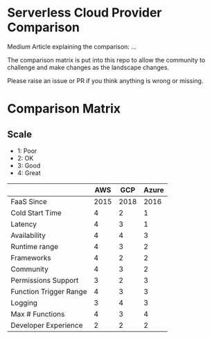 # Serverless Cloud Provider Comparison

Medium Article explaining the comparison: ...

The comparison matrix is put into this repo to allow the community to challenge and make changes as the landscape changes. 

Please raise an issue or PR if you think anything is wrong or missing.


# Comparison Matrix

## Scale
- 1: Poor
- 2: OK
- 3: Good
- 4: Great


|                        | AWS  | GCP  | Azure |
|------------------------|------|------|-------|
| FaaS Since             | 2015 | 2018 |  2016 |
| Cold Start Time        |    4 |    2 |     1 |
| Latency                |    4 |    3 |     1 |
| Availability           |    4 |    4 |     3 |
| Runtime range          |    4 |    3 |     2 |
| Frameworks             |    4 |    2 |     2 |
| Community              |    4 |    3 |     2 |
| Permissions Support    |    3 |    2 |     3 |
| Function Trigger Range |    4 |    3 |     3 |
| Logging                |    3 |    4 |     3 |
| Max # Functions        |    4 |    3 |     4 |
| Developer Experience   |    2 |    2 |     2 |


